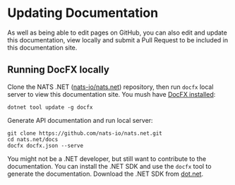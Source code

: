 # Updating Documentation

As well as being able to edit pages on GitHub, you can also edit and update this documentation,
view locally and submit a Pull Request to be included in this documentation site.

## Running DocFX locally

Clone the NATS .NET ([nats-io/nats.net](https://github.com/nats-io/nats.net)) repository, then run `docfx` local server to view this documentation site.
You mush have [DocFX installed](https://dotnet.github.io/docfx/):

```
dotnet tool update -g docfx
```

Generate API documentation and run local server:
```
git clone https://github.com/nats-io/nats.net.git
cd nats.net/docs
docfx docfx.json --serve
```

You might not be a .NET developer, but still want to contribute to the documentation.
You can install the .NET SDK and use the `docfx` tool to generate the documentation.
Download the .NET SDK from [dot.net](https://dot.net).
